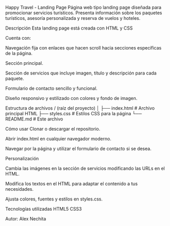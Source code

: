 Happy Travel - Landing Page
Página web tipo landing page diseñada para promocionar servicios turísticos. Presenta información  sobre los paquetes turísticos, asesoría personalizada y reserva de vuelos y hoteles.

Descripción
Esta landing page está creada con HTML y CSS 

Cuenta con:

Navegación fija con enlaces que hacen scroll hacia secciones específicas de la página.

Sección principal.

Sección de servicios que incluye imagen, título y descripción para cada paquete.

Formulario de contacto sencillo y funcional.

Diseño responsivo y estilizado con colores y fondo de imagen.

Estructura de archivos
/ (raíz del proyecto)
│
├── index.html          # Archivo principal HTML
├── styles.css          # Estilos CSS para la página
└── README.md           # Este archivo

Cómo usar
Clonar o descargar el repositorio.

Abrir index.html en cualquier navegador moderno.

Navegar por la página y utilizar el formulario de contacto si se desea.

Personalización

Cambia las imágenes en la sección de servicios modificando las URLs en el HTML.

Modifica los textos en el HTML para adaptar el contenido a tus necesidades.

Ajusta colores, fuentes y estilos en styles.css.

Tecnologías utilizadas
HTML5
CSS3

Autor: Alex Nechita